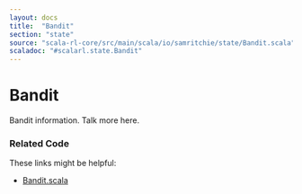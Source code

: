 ```yaml
---
layout: docs
title:  "Bandit"
section: "state"
source: "scala-rl-core/src/main/scala/io/samritchie/state/Bandit.scala"
scaladoc: "#scalarl.state.Bandit"
---
```


# Bandit

Bandit information. Talk more here.

### Related Code

These links might be helpful:

- [Bandit.scala](https://github.com/sritchie/scala-rl/blob/develop/scala-rl-core/src/main/scala/io/samritchie/rl/state/Bandit.scala)
